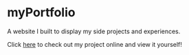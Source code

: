 # myPortfolio
A website I built to display my side projects and experiences.

Click [here](https://shabbir1065.github.io/) to check out my project online and view it yourself!
